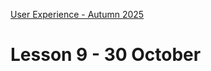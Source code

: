 [User Experience - Autumn 2025](https://github.com/arturomorarioja-kea/WD_UX_E25/blob/main/README.md)

# Lesson 9 - 30 October

[-> tmdb git pull/clone + make public]: #

[## First Mandatory Assignment exercise solution]: #
[- API consumption()]: #

[General feedback. Things to improve:]: #
[- Do not repeat code. It is bad for performance (more lines to load) and for maintainability (a change affects several files instead of just one). This assignment must be done with only one HTML file and only one JavaScript function]: #
[- Do never send your API keys to anyone, of course never to a GitHub repo. Someone can reuse them to attack the corresponding server on your behalf]: #
[- Remember to load your JavaScript files in the <head> as modules or with defer]: #
[- Do not forget to use custom properties (CSS variables) for ALL your colours, font families, and fixed pixel widths (e.g., image or card dimensions)]: #

[## Homework]: #
[- Deliver all your First Mandatory Assignment pending exercises. The deadline is on Wednesday!]: #
